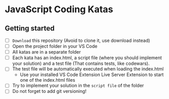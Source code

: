 # JavaScript Coding Katas

## Getting started

- [ ] `Download` this repository (Avoid to clone it, use download instead)
- [ ] Open the project folder in your VS Code
- [ ] All katas are in a separate folder
- [ ] Each kata has an index.html, a script file (where you should implement your solution) and a test file (That contains tests, like codewars).
- [ ] The test file will be automatically executed when loading the index.html
  - Use your installed VS Code Extension Live Server Extension to start one of the index.html files
- [ ] Try to implement your solution in the `script file` of the folder
- [ ] Do not forget to add git versioning!
